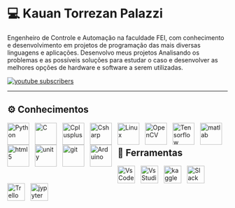 # 💻 Kauan Torrezan Palazzi

Engenheiro de Controle e Automação na faculdade FEI, com conhecimento e desenvolvimento em projetos de programação das mais diversas linguagens e aplicações.
Desenvolvo meus projetos Analisando os problemas e as possíveis soluções para estudar o caso e desenvolver as melhores opções de hardware e software a serem
utilizadas.

<p align="left">
      <a href="https://www.linkedin.com/in/kauantp/">
         <img alt="youtube subscribers" title="Subscribe to my YouTube channel" src="https://custom-icon-badges.demolab.com/badge/-LinkedIn-blue?style=for-the-badge&logo=linkedinout&logoColor=white"/></a> 
   </p>

---
## ⚙ Conhecimentos

<img align="left" alt="Python" width="50px" style="padding-right:10px;" src="https://cdn.jsdelivr.net/gh/devicons/devicon/icons/python/python-original.svg"/>
<img align="left" alt="C" width="50px" style="padding-right:10px;" src="https://cdn.jsdelivr.net/gh/devicons/devicon/icons/c/c-original.svg" />
<img align="left" alt="Cplusplus" width="50px" style="padding-right:10px;" src="https://cdn.jsdelivr.net/gh/devicons/devicon/icons/cplusplus/cplusplus-original.svg" />
<img align="left" alt="Csharp" width="50px" style="padding-right:10px;" src="https://cdn.jsdelivr.net/gh/devicons/devicon/icons/csharp/csharp-original.svg" />
<img align="left" alt="Linux" width="50px" style="padding-right:10px;" src="https://cdn.jsdelivr.net/gh/devicons/devicon/icons/linux/linux-original.svg" />
<img align="left" alt="OpenCV" width="50px" style="padding-right:10px;" src="https://cdn.jsdelivr.net/gh/devicons/devicon/icons/opencv/opencv-original.svg" />
<img align="left" alt="Tensorflow" width="50px" style="padding-right:10px;" src="https://cdn.jsdelivr.net/gh/devicons/devicon/icons/tensorflow/tensorflow-original.svg"/>
<img align="left" alt="matlab" width="50px" style="padding-right:10px;" src="https://cdn.jsdelivr.net/gh/devicons/devicon/icons/matlab/matlab-original.svg" />
<img align="left" alt="html5" width="50px" style="padding-right:10px;" src="https://cdn.jsdelivr.net/gh/devicons/devicon/icons/html5/html5-original.svg" />
<img align="left" alt="unity" width="50px" style="padding-right:10px;" src="https://cdn.jsdelivr.net/gh/devicons/devicon/icons/unity/unity-original.svg" />
<img align="left" alt="git" width="50px" style="padding-right:10px;" src="https://cdn.jsdelivr.net/gh/devicons/devicon/icons/git/git-original.svg" />
<img align="left" alt="Arduino" width="50px" style="padding-right:10px;" src="https://cdn.jsdelivr.net/gh/devicons/devicon/icons/arduino/arduino-original.svg" />
<br />

#

## 🧰 Ferramentas

<img align="left" alt="VsCode" width="40px" style="padding-right:10px;" src="https://cdn.jsdelivr.net/gh/devicons/devicon/icons/vscode/vscode-original.svg" />
<img align="left" alt="VsStudio" width="40px" style="padding-right:10px;" src="https://cdn.jsdelivr.net/gh/devicons/devicon/icons/visualstudio/visualstudio-plain.svg" />
<img align="left" alt="kaggle" width="40px" style="padding-right:10px;" src="https://cdn.jsdelivr.net/gh/devicons/devicon/icons/kaggle/kaggle-original.svg" />
<img align="left" alt="Slack" width="40px" style="padding-right:10px;" src="https://cdn.jsdelivr.net/gh/devicons/devicon/icons/slack/slack-original.svg" />
<img align="left" alt="Trello" width="40px" style="padding-right:10px;" src="https://cdn.jsdelivr.net/gh/devicons/devicon/icons/trello/trello-plain.svg" />
<img align="left" alt="jypyter" width="40px" style="padding-right:10px;" src="https://cdn.jsdelivr.net/gh/devicons/devicon/icons/jupyter/jupyter-original-wordmark.svg" />

